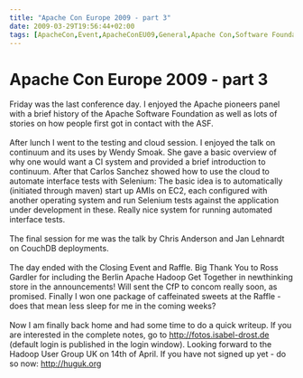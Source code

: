 ```yaml
---
title: "Apache Con Europe 2009 - part 3"
date: 2009-03-29T19:56:44+02:00
tags: [ApacheCon,Event,ApacheConEU09,General,Apache Con,Software Foundation,]
---
```


# Apache Con Europe 2009 - part 3


Friday was the last conference day. I enjoyed the Apache pioneers panel with a brief history of the Apache Software 
Foundation as well as lots of stories on how people first got in contact with the ASF.<br><br>After lunch I went to the 
testing and cloud session. I enjoyed the talk on continuum and its uses by Wendy Smoak. She gave a basic overview of 
why one would want a CI system and provided a brief introduction to continuum. After that Carlos Sanchez showed how to 
use the cloud to automate interface tests with Selenium: The basic idea is to automatically (initiated through maven) 
start up AMIs on EC2, each configured with another operating system and run Selenium tests against the application 
under development in these. Really nice system for running automated interface tests.<br><br>The final session for me 
was the talk by Chris Anderson and Jan Lehnardt on CouchDB deployments.<br><br>The day ended with the Closing Event and 
Raffle. Big Thank You to Ross Gardler for including the Berlin Apache Hadoop Get Together in newthinking store in the 
announcements! Will sent the CfP to concom really soon, as promised. Finally I won one package of caffeinated sweets at 
the Raffle - does that mean less sleep for me in the coming weeks?<br><br>Now I am finally back home and had some time 
to do a quick writeup. If you are interested in the complete notes, go to http://fotos.isabel-drost.de (default login 
is published in the login window). Looking forward to the Hadoop User Group UK on 14th of April. If you have not signed 
up yet - do so now: http://huguk.org
